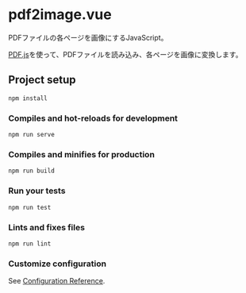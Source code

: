 # pdf2image.vue

PDFファイルの各ページを画像にするJavaScript。

[PDF.js](https://mozilla.github.io/pdf.js/)を使って、PDFファイルを読み込み、各ページを画像に変換します。

## Project setup
```
npm install
```

### Compiles and hot-reloads for development
```
npm run serve
```

### Compiles and minifies for production
```
npm run build
```

### Run your tests
```
npm run test
```

### Lints and fixes files
```
npm run lint
```

### Customize configuration
See [Configuration Reference](https://cli.vuejs.org/config/).
